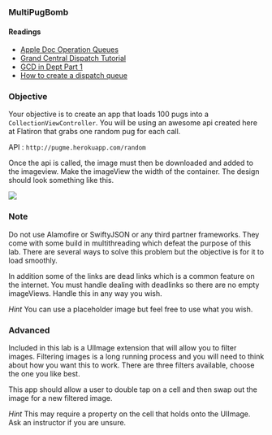 ### MultiPugBomb


#### Readings

* [Apple Doc Operation Queues](https://developer.apple.com/reference/dispatchl)
* [Grand Central Dispatch Tutorial](http://www.appcoda.com/grand-central-dispatch/)
* [GCD in Dept Part 1](https://www.raywenderlich.com/60749/grand-central-dispatch-in-depth-part-1)
* [How to create a dispatch queue](http://stackoverflow.com/questions/37805885/how-to-create-dispatch-queue-in-swift-3)


### Objective

Your objective is to create an app that loads 100 pugs into a `CollectionViewController`. You will be using an awesome api created here at Flatiron that grabs one random pug for each call.

API : `http://pugme.herokuapp.com/random`

Once the api is called, the image must then be downloaded and added to the imageview. Make the imageView the width of the container. The design should look something like this.

![](https://s3-us-west-2.amazonaws.com/curriculum-content/ios/NSOperation/Screen+Shot+2017-03-21+at+4.23.23+PM.png)


### Note
Do not use Alamofire or SwiftyJSON or any third partner frameworks. They come with some build in multithreading which defeat the purpose of this lab. There are several ways to solve this problem but the objective is for it to load smoothly.

In addition some of the links are dead links which is a common feature on the internet. You must handle dealing with deadlinks so there are no empty imageViews. Handle this in any way you wish.

*Hint* You can use a placeholder image but feel free to use what you wish.

### Advanced

Included in this lab is a UIImage extension that will allow you to filter images. Filtering images is a long running process and you will need to think about how you want this to work. There are three filters available, choose the one you like best.

This app should allow a user to double tap on a cell and then swap out the image for a new filtered image.

*Hint* This may require a property on the cell that holds onto the UIImage. Ask an instructor if you are unsure.


